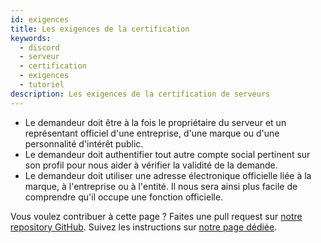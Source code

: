 ```yaml
---
id: exigences
title: Les exigences de la certification
keywords:
  - discord
  - serveur
  - certification
  - exigences
  - tutoriel
description: Les exigences de la certification de serveurs
---
```

- Le demandeur doit être à la fois le propriétaire du serveur et un représentant officiel d'une entreprise, d'une marque ou d'une personnalité d'intérêt public.
- Le demandeur doit authentifier tout autre compte social pertinent sur son profil pour nous aider à vérifier la validité de la demande.
- Le demandeur doit utiliser une adresse électronique officielle liée à la marque, à l'entreprise ou à l'entité. Il nous sera ainsi plus facile de comprendre qu'il occupe une fonction officielle.


Vous voulez contribuer à cette page ? Faites une pull request sur [notre repository GitHub](https://github.com/discordfr/wiki). Suivez les instructions sur [notre page dédiée](https://discord.fr/wiki/contribuer).
